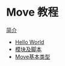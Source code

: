 # Move 教程

[简介](./0_introduction.md)

- [Hello World](./1_hello_world/README.md)
- [模块及脚本](./2_modules_and_scripts.md)
- [Move基本类型](./3_primitive_types/README.md)
